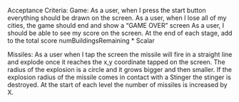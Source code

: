 Acceptance Criteria:
Game:
As a user, when I press the start button everything should be drawn on the screen.
As a user, when I lose all of my cities, the game should end and show a “GAME OVER” screen
As a user, I should be able to see my score on the screen.
At the end of each stage, add to the total score numBuildingsRemaining * Scalar


Missiles:
As a user when I tap the screen the missile will fire in a straight line and explode once it reaches the x,y coordinate tapped on the screen.
The radius of the explosion is a circle and it grows bigger and then smaller.
If the explosion radius of the missile comes in contact with a Stinger the stinger is destroyed.
At the start of each level the number of missiles is increased by X.

